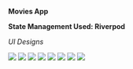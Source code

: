 **Movies App**

**State Management Used: Riverpod**

_UI Designs_

<img src = "assets/images/homepage.png">
<img src = "assets/images/details_aboutMovie.png">
<img src = "assets/images/details_reviews.png">
<img src = "assets/images/details_cast.png">
<img src = "assets/images/search.png">
<img src = "assets/images/search_movies.png">
<img src = "assets/images/search_details.png">
<img src = "assets\images\watchlist_movies.png">
